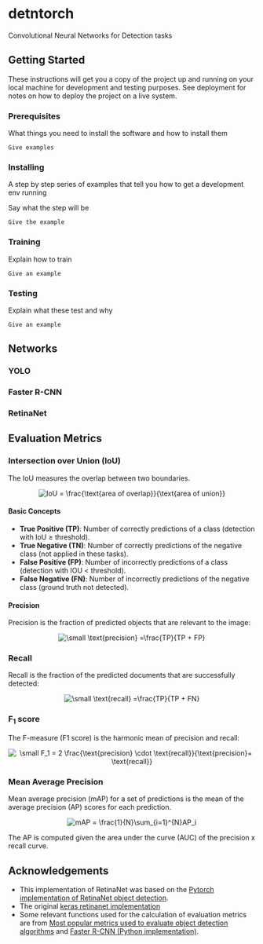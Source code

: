 # detntorch
Convolutional Neural Networks for Detection tasks

## Getting Started

These instructions will get you a copy of the project up and running on your local machine for development and testing purposes. See deployment for notes on how to deploy the project on a live system.

### Prerequisites

What things you need to install the software and how to install them

```
Give examples
```

### Installing

A step by step series of examples that tell you how to get a development env running

Say what the step will be

```
Give the example
```

### Training

Explain how to train

```
Give an example
```

### Testing

Explain what these test and why

```
Give an example
```


## Networks

### YOLO

### Faster R-CNN

### RetinaNet


## Evaluation Metrics

### Intersection over Union (IoU)

The IoU measures the overlap between two boundaries.
<p align="center"> 
<img src="https://latex.codecogs.com/gif.latex?IoU&space;=&space;\frac{\text{area&space;of&space;overlap}}{\text{area&space;of&space;union}}" title="IoU = \frac{\text{area of overlap}}{\text{area of union}}" />
</p> 

#### Basic Concepts
- <b>True Positive (TP)</b>:  Number of correctly predictions of a class (detection with IoU ≥ threshold).
- <b>True Negative (TN)</b>:  Number of correctly predictions of the negative class (not applied in these tasks).
- <b>False Positive (FP)</b>: Number of incorrectly predictions of a class (detection with IOU < threshold).
- <b>False Negative (FN)</b>: Number of incorrectly predictions of the negative class (ground truth not detected).

#### Precision
Precision is the fraction of predicted objects that are relevant to the image:
<p align="center"> 
<img src="https://latex.codecogs.com/gif.latex?\small&space;\text{precision}&space;=\frac{TP}{TP&space;&plus;&space;FP}" title="\small \text{precision} =\frac{TP}{TP + FP}" />
</p> 

### Recall
Recall is the fraction of the predicted documents that are successfully detected:
<p align="center"> 
<img src="https://latex.codecogs.com/gif.latex?\small&space;\text{recall}&space;=\frac{TP}{TP&space;&plus;&space;FN}" title="\small \text{recall} =\frac{TP}{TP + FN}" />
</p> 

### F<sub>1</sub> score
The F-measure (F1 score) is the harmonic mean of precision and recall:
<p align="center"> 
<img src="https://latex.codecogs.com/gif.latex?\small&space;F_1&space;=&space;2&space;\frac{\text{precision}&space;\cdot&space;\text{recall}}{\text{precision}&plus;&space;\text{recall}}" title="\small F_1 = 2 \frac{\text{precision} \cdot \text{recall}}{\text{precision}+ \text{recall}}" />
</p> 

### Mean Average Precision
Mean average precision (mAP) for a set of predictions is the mean of the average precision (AP) scores for each prediction.
<p align="center"> 
 <img src="https://latex.codecogs.com/gif.latex?mAP&space;=&space;\frac{1}{N}\sum_{i=1}^{N}AP_i" title="mAP = \frac{1}{N}\sum_{i=1}^{N}AP_i" />
</p> 
The AP is computed given the area under the curve (AUC) of the precision x recall curve.


## Acknowledgements

- This implementation of RetinaNet was based on the [Pytorch implementation of RetinaNet object detection](https://github.com/yhenon/pytorch-retinanet).
- The original [keras retinanet implementation](https://github.com/fizyr/keras-retinanet)
- Some relevant functions used for the calculation of evaluation metrics are from [Most popular metrics used to evaluate object detection algorithms](https://github.com/rafaelpadilla/Object-Detection-Metrics) and [Faster R-CNN (Python implementation)](https://github.com/rbgirshick/py-faster-rcnn).
